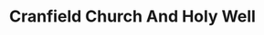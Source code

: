 ---
title: "Cranfield Church And Holy Well"
address: "Cranfield Church And Holy Well, Churchtown Point Cranfield Road Cranfield, Randalstown, Co. Antrim"
tel: "NOVAL"
county: "Antrim"
category: "Churches And Settlements"
type: "Content"
lat: "54.7049446105957"
lng: "-6.368021488189697"
---